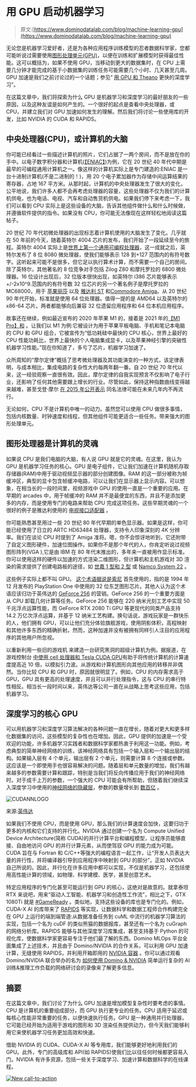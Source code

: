 # 用 GPU 启动机器学习

> 原文:[https://www.dominodatalab.com/blog/machine-learning-gpu](https://www.dominodatalab.com/blog/machine-learning-gpu)

无论您是机器学习爱好者，还是为各种应用程序训练模型的忍者数据科学家，您都可能听说过需要使用[图形处理单元(GPU)](https://www.dominodatalab.com/data-science-dictionary/gpu)，以便在训练和扩展模型时获得最佳性能。这可以概括为，如果不使用 GPU，当移动到更大的数据集时，在 CPU 上需要几分钟才能完成的基于小数据集的训练任务可能需要几个小时、几天甚至几周。GPU 加速是我们之前讨论过的一个话题；参见“ [用 GPU 和 Theano](https://blog.dominodatalab.com/gpu-computing-and-deep-learning) 更快的深度学习”。

在这篇文章中，我们将探索为什么 GPU 是机器学习和深度学习的最好朋友的一些原因，以及这种友谊是如何产生的。一个很好的起点是查看中央处理器，或 CPU，并建立我们对 GPU 加速如何发生的理解。然后我们将讨论一些使用库的开发，比如 NVIDIA 的 CUDA 和 RAPIDS。

## 中央处理器(CPU)，或计算机的大脑

你可能已经看过一些描述计算机的照片，它们占据了一两个房间，而不是放在你的手中。以电子数字积分器和计算机([【ENIAC】](https://en.wikipedia.org/wiki/ENIAC))为例，它在 20 世纪 40 年代中期是最早的可编程通用计算机之一。像这样的计算机实际上是专门建造的:ENIAC 是一台十进制计算机(不是二进制的！)，用 20 个电子累加器作为存储中间运算结果的寄存器，占地 167 平方米。从那时起，计算机的中央处理器发生了很大的变化，公平地说，我们许多人都不会再考虑处理器的容量，这些处理器不仅为我们的计算机供电，也为电话、电视、汽车和自动售货机供电。如果我们停下来考虑一下，我们可以看到 CPU 实际上是这些设备的大脑，告诉其他组件做什么和什么时候做，并遵循软件提供的指令。如果没有 CPU，你可能无法像现在这样轻松地阅读这篇帖子。

20 世纪 70 年代初微处理器的出现标志着计算机使用的大脑发生了变化。几乎就在 50 年前的今天，随着英特尔 4004 芯片的发布，我们开始了一段延续至今的旅程。英特尔 4004 实际上是[世界上第一个通用可编程处理器](https://www.edn.com/intel-4004-is-announced-november-15-1971/)，这一成就之后，英特尔发布了 8 位 8080 微处理器，使我们能够表示 128 到+127 范围内的有符号数字。这听起来可能不是很多，但它足以执行算术计算，而不需要一个自己的房间。除了英特尔，其他著名的 8 位竞争对手包括 Zilog Z80 和摩托罗拉的 6800 微处理器。16 位设计出现后，32 位版本很快出现，如英特尔 i386 芯片能够表示+/-2x10^9.范围内的有符号数 32 位芯片的另一个著名例子是摩托罗拉的 MC68000，用于 [苹果丽莎](https://en.wikipedia.org/wiki/Apple_Lisa) 以及 [雅达利 ST](https://en.wikipedia.org/wiki/Atari_ST) 和[Commodore Amiga](https://en.wikipedia.org/wiki/Amiga)。从 20 世纪 90 年代开始，标准就是使用 64 位处理器。值得一提的是 AMD64 以及英特尔的 x86-64 芯片。两者都能够向后兼容 32 位遗留应用程序和 64 位本机应用程序。

故事还在继续，例如最近宣布的 2020 年苹果 M1 的[](https://www.apple.com/uk/newsroom/2020/11/apple-unleashes-m1/)，接着是 2021 年的[【M1 Pro】和](https://www.apple.com/newsroom/2021/10/introducing-m1-pro-and-m1-max-the-most-powerful-chips-apple-has-ever-built/) 。让我们以 M1 为例:它被设计为用于苹果平板电脑、手机和笔记本电脑的 CPU 和 GPU 组合，它被宣传为“低功耗硅中最快的 CPU 核心，世界上最好的 CPU 性能功耗比，世界上最快的个人电脑集成显卡，以及苹果神经引擎的突破性机器学习性能。”现在你知道了，多亏了芯片，机器学习加速了。

众所周知的“摩尔定律”概括了思考微处理器及其功能演变的一种方式，该定律表明，与成本相比，集成电路的复杂性大约每两年翻一番。自 20 世纪 70 年代以来，这一经验观察一直很有效。因此，摩尔定律的自我实现预言不仅影响了电子行业，还影响了任何其他需要跟上增长的行业。尽管如此，保持这种指数曲线变得越来越难，甚至戈登·摩尔 [在 2015 年公开表示](https://youtu.be/ylgk3HEyZ_g) 同名法律可能在未来几年内不再流行。

无论如何，CPU 不是计算机中唯一的动力。虽然您可以使用 CPU 做很多事情，包括内核数量、时钟速度和线程，但其他组件可能更适合一些任务。带来强大的图形处理单元。

## 图形处理器是计算机的灵魂

如果说 CPU 是我们电脑的大脑，有人说 GPU 就是它的灵魂。在这里，我认为 GPU 是机器学习任务的核心。GPU 是电子组件，它让我们加速在计算机随机存取存储器(RAM)中用于驱动视频显示器的部分创建图像。RAM 的这一部分被称为帧缓冲区，典型的显卡包含帧缓冲电路，可以让我们在显示器上显示内容。可以想象，在相当长的一段时间里，视频游戏中 GPU 的使用一直是一个重要的应用。在早期的 arcades 中，用于帧缓冲的 RAM 并不是最便宜的东西，并且不是添加更多的内存，而是使用专门的电路来帮助 CPU 完成这项任务。这些早期灵魂的一个很好的例子是雅达利使用的 [电视接口适配器](https://en.wikipedia.org/wiki/Television_Interface_Adaptor) 。

你可能熟悉甚至用过一些 20 世纪 80 年代早期的单色显示器。如果是这样，你可能已经使用了日立的 ARTC HD63484 处理器，支持令人印象深刻的 4K 分辨率。我们在谈论 CPU 时提到了 Amiga 准将。嗯，你不会惊讶地听到，它还附带了自定义图形硬件，加速位图操作。如果你不是那个年代的人，你肯定听说过视频图形阵列(VGA ),它是由 IBM 在 80 年代末推出的，多年来一直被用作显示标准。你可以使用这样的硬件以加速的方式渲染二维图形，但计算机和主机游戏对 3D 渲染的需求提供了创建电路板的途径，如 [世嘉 1 型和 2 型](https://en.wikipedia.org/wiki/List_of_Sega_arcade_system_boards) 或 [Namco System 22](https://en.wikipedia.org/wiki/Namco_System_22) 。

这些例子实际上都不叫 GPU。 [这个术语据说是索尼](https://www.pcgamer.com/celebrating-50-years-of-the-hardware-that-makes-our-pcs-tick/) 首先使用的，指的是 1994 年 12 月发布的 PlayStation One 中使用的 32 位东芝图形芯片。其他人认为这个术语应该归功于英伟达的 [GeForce 256](https://www.techpowerup.com/gpu-specs/geforce-256-ddr.c734) 的营销。GeForce 256 的一个重要方面是从 CPU 卸载几何计算等任务。GeForce 256 能够在 220 纳米光刻工艺中实现 50 千兆浮点运算性能，而 GeForce RTX 2080 Ti GPU 等更现代的同类产品支持 14.2 万亿次浮点运算，并基于 12 纳米工艺构建。换句话说，游戏玩家是一群快乐的人，他们拥有 GPU，可以让他们充分体验旗舰游戏，使用阴影体积，高程映射和其他许多东西的精确折射。然而，这种加速并没有被拥有同样引人注目的应用程序的其他用户所忽视。

以重新利用一些旧的游戏机 来建造一台研究黑洞的超级计算机为例。据报道，在游戏控制台 [中使用 cell 处理器和 Tesla CUDA GPU](https://www.actapress.com/Abstract.aspx?paperId=35723)有助于将传统计算机的计算速度提高近 10 倍，以模拟引力波。从游戏和计算机图形向其他应用的转移并非偶然。当你比较 CPU 和 GPU 时，原因就很明显了。例如，CPU 的内存需求高于 GPU，GPU 具有更高的处理速度，并且可以并行处理指令，这与 CPU 的串行特性相反。相当长一段时间以来，英伟达等公司一直在从战略上思考这些应用，包括机器学习。

## 深度学习的核心 GPU

可以用机器学习和深度学习算法解决的各种问题一直在增长，随着对更大和更多样化数据集的访问，这些模型的复杂性也在增加。因此，GPU 提供的加速是一个受欢迎的功能，许多机器学习实践者和数据科学家都热衷于利用这一功能。例如，考虑典型的简单神经网络的训练，该神经网络具有包括一个输入层和一个输出层的结构。如果输入层有 4 个单元，输出层有 2 个单元，则需要计算 8 个连接或参数。这应该是一个即使用手也很容易解决的问题。随着层和单元数量的增加，我们有越来越多的参数需要计算和跟踪，特别是当我们将反向传播应用于我们的神经网络时。对于成千上万的参数，一个强大的 CPU 可能会有所帮助，但随着我们继续深入深度学习中使用的[神经网络的隐藏层](/deep-learning-introduction)，参数的数量增长到 [数百亿](https://www.popsci.com/science/article/2013-06/stanfords-artificial-neural-network-biggest-ever/) 。

![CUDANNLOGO](../Images/835d7e75033bceae93bd682a145606b9.png)

来源:[英伟达](https://blogs.nvidia.com/blog/2012/09/10/what-is-cuda-2/)

如果我们不使用 CPU，而是使用 GPU，那么我们的计算速度会加快，这要归功于更多的内核和它们支持的并行化。NVIDIA 通过创建一个名为 Compute Unified Device Architecture(简称 CUDA)的并行计算平台和编程模型，让程序员能够直接、自由地访问 GPU 的并行计算元素，从而使驾驭 GPU 的能力成为可能。CUDA 旨在与 Fortran 和 C/C++等强大的编程语言一起工作，让“开发人员表达大量的并行性，并将编译器引导到应用程序中映射到 GPU 的部分”，正如 NVIDIA 自己所说的[](https://blogs.nvidia.com/blog/2012/09/10/what-is-cuda-2/)。因此，并行化在许多应用中都可以实现，不仅是机器学习，还包括使用高性能计算的领域，如物理、科学建模、医学，甚至创意艺术。

特定应用程序的专门化甚至可能运行到 GPU 的核心，这绝对是故意的。就拿泰坦 RTX 来说吧，用[](https://www.nvidia.com/en-us/deep-learning-ai/products/titan-rtx/)来“驱动人工智能、机器学习和创造性工作流”，相比之下，GTX 1080Ti 就是 [#GameReady](https://www.nvidia.com/en-sg/geforce/products/10series/geforce-gtx-1080-ti/) 。类似地，支持这些设备的库也是专门化的。例如，CUDA-X AI 的[](https://developer.nvidia.com/gpu-accelerated-libraries)库带来了 [RAPIDS](https://rapids.ai/) 等实现，让数据科学和数据工程师合作构建完全在 GPU 上运行的端到端管道:从数据准备任务到 cuML 中流行的机器学习算法的实现，包括一个名为 cuDF 的类似熊猫的数据报库，甚至还有一个名为 cuGraph 的网络分析库。RAPIDS 能够与其他深度学习库集成，甚至支持基于 Python 的可视化库，使数据科学家更容易专注于他们最了解的东西。Domino MLOps 平台全面集成了上述技术，并且由于 Domino/NVIDIA 的合作关系，可以利用 GPU 加速计算，无缝使用 RAPIDS，并利用开箱即用的 [NVIDIA 容器](https://catalog.ngc.nvidia.com/containers) 。你可以通过观看 Domino/NVIDIA 联合举办的名为 [如何使用 Domino & NVIDIA](https://www.youtube.com/watch?v=6oE9-sBNf6A&ab_channel=DominoDataLab) 简单运行复杂的 AI 训练&推理工作负载的网络研讨会的录像来了解更多信息。

## 摘要

在这篇文章中，我们讨论了为什么 GPU 加速是增加模型复杂性时要考虑的事情。CPU 是计算机的重要组成部分，而 GPU 执行更专业的任务。CPU 适用于延迟或每核心性能非常重要的任务，以便快速执行任务。GPU 是一种通用并行处理器，它可能已经开始为适用于游戏的图形和 3D 渲染任务提供动力，但今天我们能够利用它来使机器学习任务更加高效和快速。

借助 NVIDIA 的 CUDA、CUDA-X AI 等专用库，我们能够更好地利用我们的 GPU。此外，专门的高级库和 API(如 RAPIDS)使我们比以往任何时候都更容易入门。NVIDIA 有许多资源，包括一些关于深度学习、加速计算和数据科学的在线课程。

[![New call-to-action](../Images/6a416d57345b57471456522ba88ec2f1.png)](https://cta-redirect.hubspot.com/cta/redirect/6816846/fc07c810-b7e3-421e-abbe-f5acdaf1ab70)